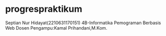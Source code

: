 # progrespraktikum
Septian Nur Hidayat(2210631170151)
4B-Informatika
Pemograman Berbasis Web
Dosen Pengampu:Kamal Prihandani,M.Kom.
